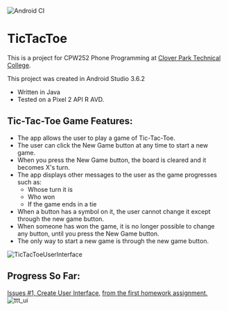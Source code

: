 ![Android CI](https://github.com/arcum-omni/TicTacToe/workflows/Android%20CI/badge.svg)

# TicTacToe
This is a project for CPW252 Phone Programming at [Clover Park Technical College](http://www.cptc.edu/programs/computer-programming).

This project was created in Android Studio 3.6.2
* Written in Java
* Tested on a Pixel 2 API R AVD.

## Tic-Tac-Toe Game Features:
* The app allows the user to play a game of Tic-Tac-Toe.
* The user can click the New Game button at any time to start a new game.
* When you press the New Game button, the board is cleared and it becomes X's turn.
* The app displays other messages to the user as the game progresses such as:
  * Whose turn it is
  * Who won
  * If the game ends in a tie
* When a button has a symbol on it, the user cannot change it except through the new game button.
* When someone has won the game, it is no longer possible to change any button, until you press the New Game button.
* The only way to start a new game is through the new game button.

![TicTacToeUserInterface](https://user-images.githubusercontent.com/42657915/78998692-fc834f80-7afd-11ea-89e0-f9767af6fc57.jpg)

## Progress So Far:
[Issues #1, Create User Interface,](https://github.com/arcum-omni/TicTacToe/issues/1)
[from the first homework assignment.](https://github.com/arcum-omni/TicTacToe/files/4461986/CPW.252.Spring.2020.Homework.1.pdf)
![ttt_ui](https://user-images.githubusercontent.com/42657915/79009722-0ebcb800-7b15-11ea-8e26-38ec0dd396ea.jpg)

